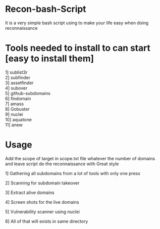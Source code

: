 # Recon-bash-Script

It is a very simple bash script using to make your life easy when doing reconnaissance

# Tools needed to install to can start [easy to install them]

1] sublist3r  
2] subfinder  
3] assetfinder  
4] subover  
5] github-subdomains  
6] findomain  
7] amass  
8] Gobuster  
9] nuclei  
10] aquatone  
11] anew  

# Usage

Add the scope of target in scope.txt file whatever the number of domains and leave script do the reconnaissance with Great style    

1] Gathering all subdomains from a lot of tools with only one press  

2] Scanning for subdomain takeover  

3] Extract alive domains  

4] Screen shots for the live domains  

5] Vulnerability scanner using nuclei  

6] All of that will exists in same directory  

